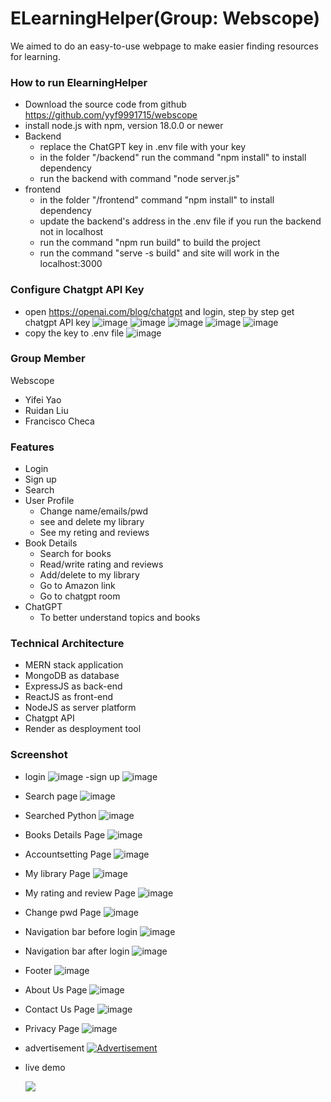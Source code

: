 # ELearningHelper(Group: Webscope) 

We aimed to do an easy-to-use webpage to make easier finding resources for learning.

### How to run  ElearningHelper 
- Download the source code from github https://github.com/yyf9991715/webscope
- install node.js with npm, version 18.0.0 or newer 
- Backend
    - replace the ChatGPT key in .env file with your key
    - in the folder "/backend" run the command "npm install" to install dependency
    - run the backend with command "node server.js"
- frontend
    - in the folder "/frontend" command "npm install" to install dependency
    - update the backend's address in the .env file if you run the backend not in localhost
    - run the command "npm run build" to build the project
    - run the command "serve -s build" and site will work in the localhost:3000
### Configure Chatgpt API Key
- open https://openai.com/blog/chatgpt and login, step by step get chatgpt API key 
  ![image](https://github.com/yyf9991715/webscope/blob/master/img-folder/chatgpt1.png)
  ![image](https://github.com/yyf9991715/webscope/blob/master/img-folder/chatgpt2.png)
  ![image](https://github.com/yyf9991715/webscope/blob/master/img-folder/chatgpt3.png)
  ![image](https://github.com/yyf9991715/webscope/blob/master/img-folder/chatgpt4.png)
  ![image](https://github.com/yyf9991715/webscope/blob/master/img-folder/chatgpt5.png)
- copy the key to .env file
  ![image](https://github.com/yyf9991715/webscope/blob/master/img-folder/env.png)
### Group Member
Webscope
- Yifei Yao
- Ruidan Liu
- Francisco Checa
### Features
- Login
- Sign up
- Search
- User Profile
    - Change name/emails/pwd
    - see and delete my library 
    - See my reting and reviews
- Book Details
    - Search for books
    - Read/write rating and reviews
    - Add/delete to my library
    - Go to Amazon link
    - Go to chatgpt room
- ChatGPT
    - To better understand topics and books
### Technical Architecture
- MERN stack application
- MongoDB as database
- ExpressJS as back-end
- ReactJS as front-end
- NodeJS as server platform
- Chatgpt API
- Render as desployment tool

### Screenshot
- login
  ![image](https://github.com/yyf9991715/webscope/blob/master/img-folder/login.png)
-sign up
  ![image](https://github.com/yyf9991715/webscope/blob/master/img-folder/signup.png)
- Search page
  ![image](https://github.com/yyf9991715/webscope/blob/master/img-folder/search.png)
- Searched Python
  ![image](https://github.com/yyf9991715/webscope/blob/master/img-folder/searched.png)
- Books Details Page
  ![image](https://github.com/yyf9991715/webscope/blob/master/img-folder/bookdetails.png)
- Accountsetting Page
  ![image](https://github.com/yyf9991715/webscope/blob/master/img-folder/accountsetting.png)
- My library Page
  ![image](https://github.com/yyf9991715/webscope/blob/master/img-folder/mylib.png)
- My rating and review Page
  ![image](https://github.com/yyf9991715/webscope/blob/master/img-folder/myreview.png)
- Change pwd Page
  ![image](https://github.com/yyf9991715/webscope/blob/master/img-folder/changepwd.png)
- Navigation bar before login
  ![image](https://github.com/yyf9991715/webscope/blob/master/img-folder/nav_brforelogin.png)
- Navigation bar after login
  ![image](https://github.com/yyf9991715/webscope/blob/master/img-folder/nav_afterlogin.png)
- Footer
  ![image](https://github.com/yyf9991715/webscope/blob/master/img-folder/footer.png)
- About Us Page
  ![image](https://github.com/yyf9991715/webscope/blob/master/img-folder/aboutus.png)
- Contact Us Page
  ![image](https://github.com/yyf9991715/webscope/blob/master/img-folder/Contactus.png)
- Privacy Page
  ![image](https://github.com/yyf9991715/webscope/blob/master/img-folder/privacy.png)
- advertisement
[![Advertisement](https://res.cloudinary.com/marcomontalbano/image/upload/v1691074281/video_to_markdown/images/youtube--KAjMv5EHimw-c05b58ac6eb4c4700831b2b3070cd403.jpg)](https://youtu.be/KAjMv5EHimw "Advertisement")
- live demo
  
  [![](https://res.cloudinary.com/marcomontalbano/image/upload/v1691316628/video_to_markdown/images/youtube--fxIXqCb3rtQ-c05b58ac6eb4c4700831b2b3070cd403.jpg)](https://youtu.be/fxIXqCb3rtQ "")
  



  


